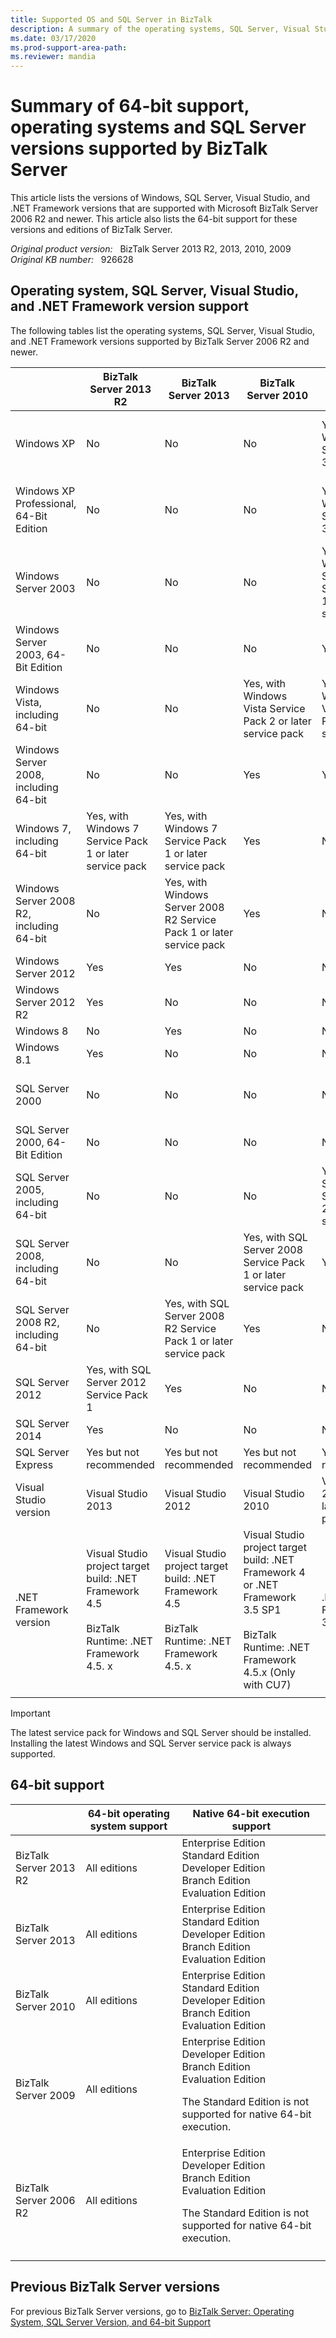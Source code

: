 ```yaml
---
title: Supported OS and SQL Server in BizTalk 
description: A summary of the operating systems, SQL Server, Visual Studio, and .NET Framework versions that supported by BizTalk Server.
ms.date: 03/17/2020
ms.prod-support-area-path: 
ms.reviewer: mandia
---
```

# Summary of 64-bit support, operating systems and SQL Server versions supported by BizTalk Server

This article lists the versions of Windows, SQL Server, Visual Studio, and .NET Framework versions that are supported with Microsoft BizTalk Server 2006 R2 and newer. This article also lists the 64-bit support for these versions and editions of BizTalk Server.

_Original product version:_ &nbsp; BizTalk Server 2013 R2, 2013, 2010, 2009  
_Original KB number:_ &nbsp; 926628

## Operating system, SQL Server, Visual Studio, and .NET Framework version support

The following tables list the operating systems, SQL Server, Visual Studio, and .NET Framework versions supported by BizTalk Server 2006 R2 and newer.

||BizTalk Server 2013 R2| BizTalk Server 2013| BizTalk Server 2010| BizTalk Server 2009| BizTalk Server 2006 R2 |
|---|---|---|---|---|---|
| Windows XP|No|No|No|Yes, with Windows XP Service Pack 3|Yes, with Windows XP Service Pack 2 or later service pack|
| Windows XP Professional, 64-Bit Edition|No|No|No|Yes, with Windows XP Service Pack 3|Yes, with Windows XP Service Pack 2 or later service pack|
| Windows Server 2003|No|No|No|Yes, with Windows Server 2003 Service Pack 1 or later service pack|Yes, with Windows Server 2003 Service Pack 1|
| Windows Server 2003, 64-Bit Edition|No|No|No|Yes|Yes|
| Windows Vista, including 64-bit|No|No|Yes, with Windows Vista Service Pack 2 or later service pack|Yes, with Windows Vista Service Pack 1 or later service pack|Yes|
| Windows Server 2008, including 64-bit|No|No|Yes|Yes|No|
| Windows 7, including 64-bit|Yes, with Windows 7 Service Pack 1 or later service pack|Yes, with Windows 7 Service Pack 1 or later service pack|Yes|No|No|
| Windows Server 2008 R2, including 64-bit|No|Yes, with Windows Server 2008 R2 Service Pack 1 or later service pack|Yes|No|No|
| Windows Server 2012|Yes|Yes|No|No|No|
| Windows Server 2012 R2|Yes|No|No|No|No|
| Windows 8|No|Yes|No|No|No|
| Windows 8.1|Yes|No|No|No|No|
| SQL Server 2000|No|No|No|No|Yes, with SQL Server 2000 Service Pack 4|
| SQL Server 2000, 64-Bit Edition|No|No|No|No|Yes|
| SQL Server 2005, including 64-bit|No|No|No|Yes, with SQL Server 2005 Service Pack 2 or later service pack|Yes|
| SQL Server 2008, including 64-bit|No|No|Yes, with SQL Server 2008 Service Pack 1 or later service pack|Yes|No|
| SQL Server 2008 R2, including 64-bit|No|Yes, with SQL Server 2008 R2 Service Pack 1 or later service pack|Yes|No|No|
| SQL Server 2012|Yes, with SQL Server 2012 Service Pack 1|Yes|No|No|No|
| SQL Server 2014|Yes|No|No|No|No|
| SQL Server Express|Yes but not recommended|Yes but not recommended|Yes but not recommended|Yes but not recommended|Yes but not recommended|
| Visual Studio version|Visual Studio 2013|Visual Studio 2012|Visual Studio 2010|Visual Studio 2008 SP1 or later service pack|Visual Studio 2005|
| .NET Framework version|Visual Studio project target build: .NET Framework 4.5 <br/><br/>BizTalk Runtime: .NET Framework 4.5. x|Visual Studio project target build: .NET Framework 4.5 <br/><br/>BizTalk Runtime: .NET Framework 4.5. x|Visual Studio project target build: .NET Framework 4 or .NET Framework 3.5 SP1 <br/><br/>BizTalk Runtime: .NET Framework 4.5.x (Only with CU7)|.NET Framework 3.5 SP1|.NET Framework 3.0 <br/>.NET Framework 2.0|
|||||||

> [!IMPORTANT]
> The latest service pack for Windows and SQL Server should be installed. Installing the latest Windows and SQL Server service pack is always supported.

## 64-bit support

||64-bit operating system support| Native 64-bit execution support|
|---|---|---|
| BizTalk Server 2013 R2|All editions|Enterprise Edition<br/> Standard Edition<br/>Developer Edition<br/>Branch Edition<br/> Evaluation Edition|
| BizTalk Server 2013|All editions|Enterprise Edition<br/>Standard Edition<br/>Developer Edition<br/>Branch Edition<br/> Evaluation Edition|
| BizTalk Server 2010|All editions|Enterprise Edition<br/>Standard Edition<br/>Developer Edition<br/>Branch Edition<br/>Evaluation Edition|
| BizTalk Server 2009|All editions|Enterprise Edition<br/>Developer Edition<br/>Branch Edition<br/>Evaluation Edition<p/>The Standard Edition is not supported for native 64-bit execution.|
| BizTalk Server 2006 R2|All editions|Enterprise Edition<br/> Developer Edition<br/>Branch Edition<br/>Evaluation Edition<p/>The Standard Edition is not supported for native 64-bit execution.|
||||

## Previous BizTalk Server versions

For previous BizTalk Server versions, go to [BizTalk Server: Operating System, SQL Server Version, and 64-bit Support](https://social.technet.microsoft.com/wiki/contents/articles/25276.biztalk-server-operating-system-sql-server-version-and-64-bit-support.aspx)
